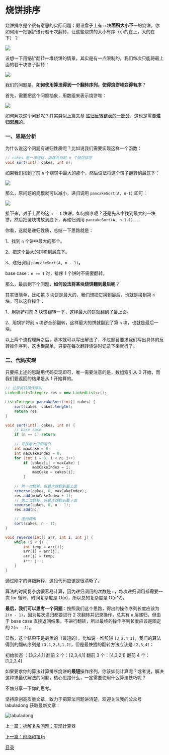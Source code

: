 # 烧饼排序

烧饼排序是个很有意思的实际问题：假设盘子上有 `n` 块**面积大小不一**的烧饼，你如何用一把锅铲进行若干次翻转，让这些烧饼的大小有序（小的在上，大的在下）？

![](../pictures/pancakeSort/1.jpg)

设想一下用锅铲翻转一堆烧饼的情景，其实是有一点限制的，我们每次只能将最上面的若干块饼子翻转：

![](../pictures/pancakeSort/2.png)

我们的问题是，**如何使用算法得到一个翻转序列，使得烧饼堆变得有序**？

首先，需要把这个问题抽象，用数组来表示烧饼堆：

![](../pictures/pancakeSort/title.png)

如何解决这个问题呢？其实类似上篇文章 [递归反转链表的一部分](../数据结构系列/递归反转链表的一部分.md)，这也是需要**递归思想**的。

### 一、思路分析

为什么说这个问题有递归性质呢？比如说我们需要实现这样一个函数：

```java
// cakes 是一堆烧饼，函数会将前 n 个烧饼排序
void sort(int[] cakes, int n);
```

如果我们找到了前 `n` 个烧饼中最大的那个，然后设法将这个饼子翻转到最底下：

![](../pictures/pancakeSort/3.jpg)

那么，原问题的规模就可以减小，递归调用 `pancakeSort(A, n-1)` 即可：

![](../pictures/pancakeSort/4.jpg)

接下来，对于上面的这 `n - 1` 块饼，如何排序呢？还是先从中找到最大的一块饼，然后把这块饼放到底下，再递归调用 `pancakeSort(A, n-1-1)`……

你看，这就是递归性质，总结一下思路就是：

1、找到 `n` 个饼中最大的那个。

2、把这个最大的饼移到最底下。

3、递归调用 `pancakeSort(A, n - 1)`。

base case：`n == 1` 时，排序 1 个饼时不需要翻转。

那么，最后剩下个问题，**如何设法将某块烧饼翻到最后呢**？

其实很简单，比如第 3 块饼是最大的，我们想把它换到最后，也就是换到第 `n` 块。可以这样操作：

1、用锅铲将前 3 块饼翻转一下，这样最大的饼就翻到了最上面。

2、用锅铲将前 `n` 块饼全部翻转，这样最大的饼就翻到了第 `n` 块，也就是最后一块。

以上两个流程理解之后，基本就可以写出解法了，不过题目要求我们写出具体的反转操作序列，这也很简单，只要在每次翻转烧饼时记录下来就行了。    

### 二、代码实现

只要把上述的思路用代码实现即可，唯一需要注意的是，数组索引从 0 开始，而我们要返回的结果是从 1 开始算的。

```java
// 记录反转操作序列
LinkedList<Integer> res = new LinkedList<>();

List<Integer> pancakeSort(int[] cakes) {
    sort(cakes, cakes.length);
    return res;
}

void sort(int[] cakes, int n) {
    // base case
    if (n == 1) return;
    
    // 寻找最大饼的索引
    int maxCake = 0;
    int maxCakeIndex = 0;
    for (int i = 0; i < n; i++)
        if (cakes[i] > maxCake) {
            maxCakeIndex = i;
            maxCake = cakes[i];
        }
    
    // 第一次翻转，将最大饼翻到最上面
    reverse(cakes, 0, maxCakeIndex);
    res.add(maxCakeIndex + 1);
    // 第二次翻转，将最大饼翻到最下面
    reverse(cakes, 0, n - 1);
    res.add(n);

    // 递归调用
    sort(cakes, n - 1);
}

void reverse(int[] arr, int i, int j) {
    while (i < j) {
        int temp = arr[i];
        arr[i] = arr[j];
        arr[j] = temp;
        i++; j--;
    }
}
```

通过刚才的详细解释，这段代码应该是很清晰了。

算法的时间复杂度很容易计算，因为递归调用的次数是 `n`，每次递归调用都需要一次 for 循环，时间复杂度是 O(n)，所以总的复杂度是 O(n^2)。

**最后，我们可以思考一个问题​**：按照我们这个思路，得出的操作序列长度应该为​ `2(n - 1)`，因为每次递归都要进行 2 次翻转并记录操作，总共有 `n` 层递归，但由于 base case 直接返回结果，不进行翻转，所以最终的操作序列长度应该是固定的 `2(n - 1)`。

显然，这个结果不是最优的（最短的），比如说一堆煎饼 `[3,2,4,1]`，我们的算法得到的翻转序列是 `[3,4,2,3,1,2]`，但是最快捷的翻转方法应该是 `[2,3,4]`：

初始状态 ：[3,2,4,1]
翻前 2 个：[2,3,4,1]
翻前 3 个：[4,3,2,1]
翻前 4 个：[1,2,3,4]

如果要求你的算法计算排序烧饼的**最短**操作序列，你该如何计算呢？或者说，解决这种求最优解法的问题，核心思路什么，一定需要使用什么算法技巧呢？

不妨分享一下你的思考。

坚持原创高质量文章，致力于把算法问题讲清楚，欢迎关注我的公众号 labuladong 获取最新文章：

![labuladong](../pictures/labuladong.jpg)


[上一篇：拆解复杂问题：实现计算器](../数据结构系列/实现计算器.md)

[下一篇：前缀和技巧](../算法思维系列/前缀和技巧.md)

[目录](../README.md#目录)